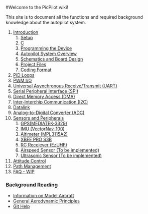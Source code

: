 #Welcome to the PicPilot wiki!

This site is to document all the functions and required background knowledge about the autopilot system.

1. [Introduction](./Introduction)
    1. [Setup](./Setup)
    2. [C](./C-(Programming-Language))
    3. [Programming the Device](./Programming-The-Device)
    4. [Autopilot System Overview](./Autopilot-System-Overview)
    5. [Schematics and Board Design](./Schematics-and-Board-Design)
    6. [Project Files](./Project-Files)
    7. [Coding Format](./Coding-Format)
2. [PID Loops](./PID-Loops)
3. [PWM I/O](./PWM-I/O)
4. [Universal Asynchronous Receive/Transmit (UART)](./UART)
5. [Serial Peripheral Interface (SPI)](./SPI)
6. [Direct Memory Access (DMA)](./DMA)
7. [Inter-Interchip Communication (I2C)](./I2C)
8. [Datalink](./Datalink)
9. [Analog-to-Digital Converter (ADC)](./ADC)
10. [Sensors and Peripherals](./Sensors-And-Peripherals)
    1. [GPS(MEDIATEK-3329)](./Sensors-And-Peripherals#gps-mediatek-3329)
    2. [IMU (VectorNav-100)](./Sensors-And-Peripherals#imu-vn-100vectornav-100)
    3. [Altimeter (MPL3115A2)](./Sensors-And-Peripherals#altimeter-mpl3115a2)
    4. [XBEE PRO S3B](./Sensors-And-Peripherals#wireless-link---xbee-pro-s3b)
    5. [RC Receiever (EzUHF)](./Sensors-And-Peripherals#rc-receiver-ezuhf)
    6. [Airspeed Sensor (To be implemented)](./Sensors-And-Peripherals#airspeed-sensor-wip)
    7. [Ultrasonic Sensor (To be implemented)](./Sensors-And-Peripherals#ultrasonic-sensor-wip)
11. [Attitude Control](./Attitude-Control)
12. [Path Management](./Path-Management)
13. [FAQ - WIP](./FAQ)

### Background Reading

* [Information on Model Aircraft](http://adamone.rchomepage.com/guide.htm)
* [General Aerodynamic Principles](http://adamone.rchomepage.com/index2.htm)
* [Git Help](http://gitimmersion.com/)